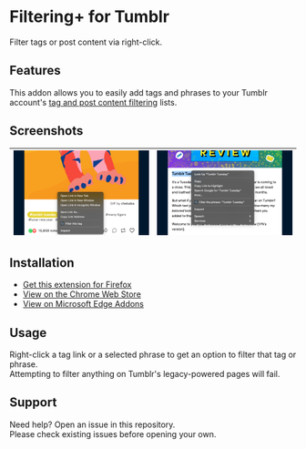 # Filtering+ for Tumblr
Filter tags or post content via right-click.

## Features
This addon allows you to easily add tags and phrases to your Tumblr account's [tag and post content filtering](https://tumblr.zendesk.com/hc/articles/115015814708-Tag-and-Post-Content-Filtering) lists.

## Screenshots

| ![](https://raw.githubusercontent.com/AprilSylph/Filtering-Plus/chrome/assets/Filter%20this%20tag.jpg) | ![](https://raw.githubusercontent.com/AprilSylph/Filtering-Plus/chrome/assets/Filter%20the%20phrase.jpg) |
| --- | --- |

## Installation
- [Get this extension for Firefox](https://addons.mozilla.org/addon/filtering-for-tumblr/)
- [View on the Chrome Web Store](https://chrome.google.com/webstore/detail/hbadilajmfoikbmpepajoppkfkpjckjm)
- [View on Microsoft Edge Addons](https://microsoftedge.microsoft.com/addons/detail/filtering-for-tumblr/alfppgndjdifpcgbpnhhcpckbjibbffl)

## Usage
Right-click a tag link or a selected phrase to get an option to filter that tag or phrase.  
Attempting to filter anything on Tumblr's legacy-powered pages will fail.

## Support
Need help? Open an issue in this repository.  
Please check existing issues before opening your own.
